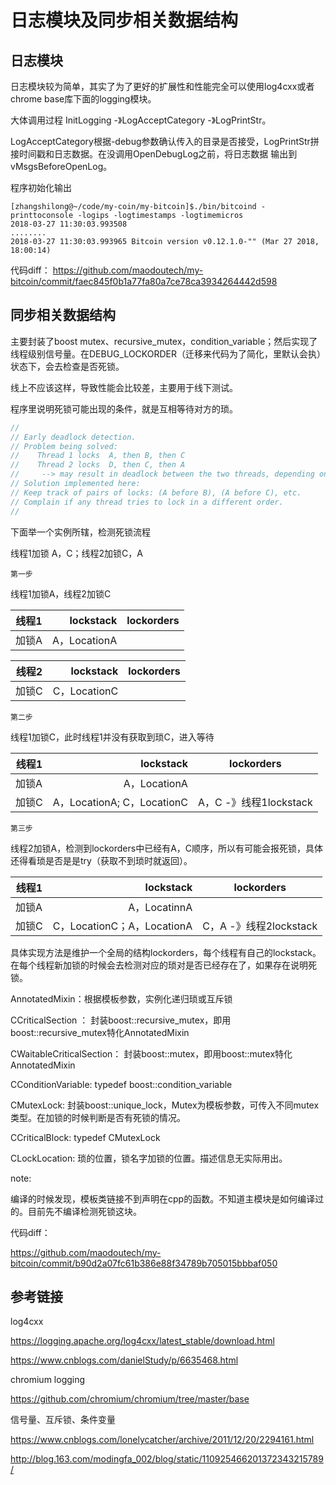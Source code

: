 # 日志模块及同步相关数据结构

## 日志模块

日志模块较为简单，其实了为了更好的扩展性和性能完全可以使用log4cxx或者chrome base库下面的logging模块。

大体调用过程 InitLogging -》LogAcceptCategory -》LogPrintStr。

LogAcceptCategory根据-debug参数确认传入的目录是否接受，LogPrintStr拼接时间戳和日志数据。在没调用OpenDebugLog之前，将日志数据
输出到vMsgsBeforeOpenLog。

程序初始化输出
``` shell
[zhangshilong@~/code/my-coin/my-bitcoin]$./bin/bitcoind -printtoconsole -logips -logtimestamps -logtimemicros
2018-03-27 11:30:03.993508
........
2018-03-27 11:30:03.993965 Bitcoin version v0.12.1.0-"" (Mar 27 2018, 18:00:14)
```

代码diff：
https://github.com/maodoutech/my-bitcoin/commit/faec845f0b1a77fa80a7ce78ca3934264442d598

## 同步相关数据结构

主要封装了boost mutex、recursive_mutex，condition_variable；然后实现了线程级别信号量。在DEBUG_LOCKORDER（迁移来代码为了简化，里默认会执）状态下，会去检查是否死锁。

线上不应该这样，导致性能会比较差，主要用于线下测试。

程序里说明死锁可能出现的条件，就是互相等待对方的琐。
``` c++
//
// Early deadlock detection.
// Problem being solved:
//    Thread 1 locks  A, then B, then C
//    Thread 2 locks  D, then C, then A
//     --> may result in deadlock between the two threads, depending on when they run.
// Solution implemented here:
// Keep track of pairs of locks: (A before B), (A before C), etc.
// Complain if any thread tries to lock in a different order.
//
```

下面举一个实例所辖，检测死锁流程

线程1加锁 A，C；线程2加锁C，A

`第一步`

线程1加锁A，线程2加锁C

| 线程1      | lockstack     |  lockorders  |
| --------   | -----:        |  :----:      |
| 加锁A      | A，LocationA |              |

| 线程2      | lockstack     |  lockorders  |
| --------   | -----:        |  :----:      |
| 加锁C      | C，LocationC |              |

`第二步` 

线程1加锁C，此时线程1并没有获取到琐C，进入等待

| 线程1      | lockstack     |  lockorders  |
| --------   | -----:        |  :----:      |
| 加锁A      | A，LocationA |              |
| 加锁C      | A，LocationA; C，LocationC | A，C -》线程1lockstack |

`第三步`

线程2加锁A，检测到lockorders中已经有A，C顺序，所以有可能会报死锁，具体还得看琐是否是是try（获取不到琐时就返回）。

| 线程1      | lockstack     |  lockorders  |
| --------   | -----:        |  :----:      |
| 加锁A      | A，LocatinnA |              |
| 加锁C      | C，LocationC；A，LocationA | C，A -》线程2lockstack |


具体实现方法是维护一个全局的结构lockorders，每个线程有自己的lockstack。在每个线程新加锁的时候会去检测对应的琐对是否已经存在了，如果存在说明死锁。

AnnotatedMixin：根据模板参数，实例化递归琐或互斥锁

CCriticalSection ： 封装boost::recursive_mutex，即用boost::recursive_mutex特化AnnotatedMixin

CWaitableCriticalSection： 封装boost::mutex，即用boost::mutex特化AnnotatedMixin

CConditionVariable: typedef boost::condition_variable

CMutexLock: 封装boost::unique_lock<Mutex>，Mutex为模板参数，可传入不同mutex类型。在加锁的时候判断是否有死锁的情况。

CCriticalBlock: typedef CMutexLock<CCriticalSection>

CLockLocation: 琐的位置，锁名字加锁的位置。描述信息无实际用出。

note:

编译的时候发现，模板类链接不到声明在cpp的函数。不知道主模块是如何编译过的。目前先不编译检测死锁这块。

代码diff：

https://github.com/maodoutech/my-bitcoin/commit/b90d2a07fc61b386e88f34789b705015bbbaf050

## 参考链接
log4cxx

https://logging.apache.org/log4cxx/latest_stable/download.html

https://www.cnblogs.com/danielStudy/p/6635468.html

chromium logging

https://github.com/chromium/chromium/tree/master/base

信号量、互斥锁、条件变量

https://www.cnblogs.com/lonelycatcher/archive/2011/12/20/2294161.html

http://blog.163.com/modingfa_002/blog/static/110925466201372343215789/

